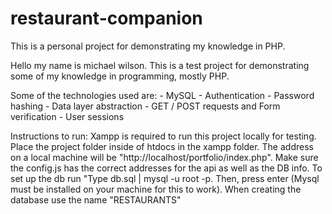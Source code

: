 # restaurant-companion
This is a personal project for demonstrating my knowledge in PHP.  

Hello my name is michael wilson.
This is a test project for demonstrating some of my knowledge in programming, mostly PHP.

Some of the technologies used are:
				- MySQL
        - Authentication
        - Password hashing
        - Data layer abstraction
        - GET / POST requests and Form verification
        - User sessions 

Instructions to run:
Xampp is required to run this project locally for testing.
Place the project folder inside of htdocs in the xampp folder.
The address on a local machine will be "http://localhost/portfolio/index.php".
Make sure the config.js has the correct addresses for the api as well as the DB info.
To set up the db run "Type db.sql | mysql -u root -p.
Then, press enter (Mysql must be installed on your machine for this to work).
When creating the database use the name "RESTAURANTS"
	
        
				
